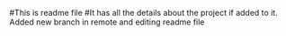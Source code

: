 #This is readme file
#It has all the details about the project if added to it.
Added new branch in remote and editing readme file

